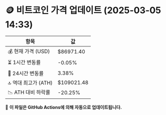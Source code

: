 # 🪙 비트코인 가격 업데이트 (2025-03-05 14:33)

| 항목                | 값 |
|--------------------|----------------|
| 💰 현재 가격 (USD) | $86971.40 |
| ⏳ 1시간 변동률    | -0.05% |
| 📆 24시간 변동률   | 3.38% |
| 🔝 역대 최고가 (ATH) | $109021.48 |
| 📉 ATH 대비 하락률 | -20.25% |

🔄 **이 파일은 GitHub Actions에 의해 자동으로 업데이트됩니다.**
